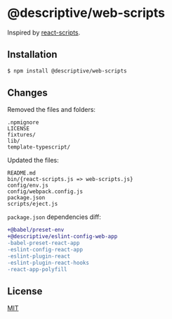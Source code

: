 # @descriptive/web-scripts

Inspired by [react-scripts](https://github.com/facebook/create-react-app/tree/v3.4.0/packages/react-scripts).

## Installation

```sh
$ npm install @descriptive/web-scripts
```

## Changes

Removed the files and folders:

```
.npmignore
LICENSE
fixtures/
lib/
template-typescript/
```

Updated the files:

```
README.md
bin/{react-scripts.js => web-scripts.js}
config/env.js
config/webpack.config.js
package.json
scripts/eject.js
```

`package.json` dependencies diff:

```diff
+@babel/preset-env
+@descriptive/eslint-config-web-app
-babel-preset-react-app
-eslint-config-react-app
-eslint-plugin-react
-eslint-plugin-react-hooks
-react-app-polyfill
```

## License

[MIT](https://github.com/facebook/create-react-app/blob/v3.4.0/packages/react-scripts/LICENSE)
